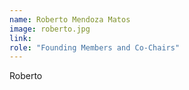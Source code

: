 ```yaml
---
name: Roberto Mendoza Matos
image: roberto.jpg
link: 
role: "Founding Members and Co-Chairs"
---
```

Roberto